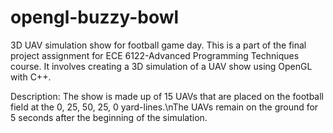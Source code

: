 # opengl-buzzy-bowl
3D UAV simulation show for football game day.
This is a part of the final project assignment for ECE 6122-Advanced Programming Techniques course.
It involves creating a 3D simulation of a UAV show using OpenGL with C++.

Description:
The show is made up of 15 UAVs that are placed on the football field at the 0, 25, 50, 25, 
0 yard-lines.\nThe UAVs remain on the ground for 5 seconds after the beginning of the simulation.
